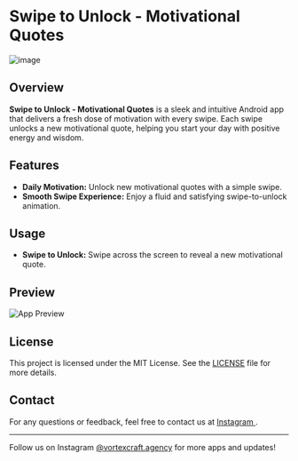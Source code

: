 # Swipe to Unlock - Motivational Quotes

![image](https://github.com/user-attachments/assets/d027e807-263d-4c05-9d16-a0ec80f9febe)

## Overview
**Swipe to Unlock - Motivational Quotes** is a sleek and intuitive Android app that delivers a fresh dose of motivation with every swipe. Each swipe unlocks a new motivational quote, helping you start your day with positive energy and wisdom.

## Features
- **Daily Motivation:** Unlock new motivational quotes with a simple swipe.
- **Smooth Swipe Experience:** Enjoy a fluid and satisfying swipe-to-unlock animation.

## Usage
- **Swipe to Unlock:** Swipe across the screen to reveal a new motivational quote.

## Preview
![App Preview](https://www.instagram.com/p/C-0t1UToHst/?img_index=1)

## License
This project is licensed under the MIT License. See the [LICENSE](LICENSE) file for more details.

## Contact
For any questions or feedback, feel free to contact us at [Instagram ](https://www.instagram.com/vortexcraft.agency).

---
Follow us on Instagram [@vortexcraft.agency](https://www.instagram.com/vortexcraft.agency) for more apps and updates!
```
